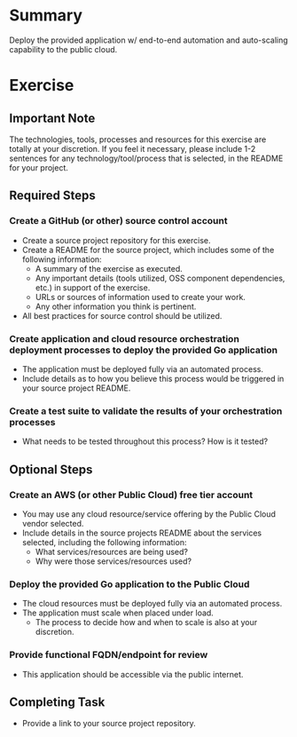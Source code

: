 
# Summary #

Deploy the provided application w/ end-to-end automation and auto-scaling capability to the public cloud.

# Exercise #

## Important Note ##

The technologies, tools, processes and resources for this exercise are totally at your discretion. If you feel it necessary, please include 1-2 sentences for any technology/tool/process that is selected, in the README for your project.

## Required Steps ##

### Create a GitHub (or other) source control account ##

* Create a source project repository for this exercise.
* Create a README for the source project, which includes some of the following information:
    * A summary of the exercise as executed.
    * Any important details (tools utilized, OSS component dependencies, etc.) in support of the exercise. 
    * URLs or sources of information used to create your work.
    * Any other information you think is pertinent.
* All best practices for source control should be utilized.

### Create application and cloud resource orchestration deployment processes to deploy the provided Go application ###

* The application must be deployed fully via an automated process.
* Include details as to how you believe this process would be triggered in your source project README.

### Create a test suite to validate the results of your orchestration processes ##

* What needs to be tested throughout this process? How is it tested?

## Optional Steps ##

### Create an AWS (or other Public Cloud) free tier account ###

* You may use any cloud resource/service offering by the Public Cloud vendor selected.
* Include details in the source projects README about the services selected, including the following information:
    * What services/resources are being used?
    * Why were those services/resources used?

### Deploy the provided Go application to the Public Cloud ###

* The cloud resources must be deployed fully via an automated process.
* The application must scale when placed under load. 
    * The process to decide how and when to scale is also at your discretion.

### Provide functional FQDN/endpoint for review ###

* This application should be accessible via the public internet.

## Completing Task ##

* Provide a link to your source project repository.

